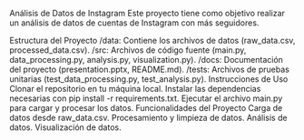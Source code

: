 Análisis de Datos de Instagram
Este proyecto tiene como objetivo realizar un análisis de datos de cuentas de Instagram con más seguidores.

Estructura del Proyecto
/data: Contiene los archivos de datos (raw_data.csv, processed_data.csv).
/src: Archivos de código fuente (main.py, data_processing.py, analysis.py, visualization.py).
/docs: Documentación del proyecto (presentation.pptx, README.md).
/tests: Archivos de pruebas unitarias (test_data_processing.py, test_analysis.py).
Instrucciones de Uso
Clonar el repositorio en tu máquina local.
Instalar las dependencias necesarias con pip install -r requirements.txt.
Ejecutar el archivo main.py para cargar y procesar los datos.
Funcionalidades del Proyecto
Carga de datos desde raw_data.csv.
Procesamiento y limpieza de datos.
Análisis de datos.
Visualización de datos.
